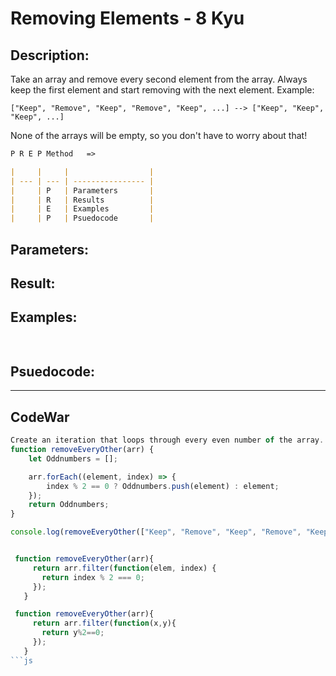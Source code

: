 # Removing Elements - 8 Kyu

## Description:

Take an array and remove every second element from the array. Always keep the first element and start removing with the next element.
Example:

	["Keep", "Remove", "Keep", "Remove", "Keep", ...] --> ["Keep", "Keep", "Keep", ...]

None of the arrays will be empty, so you don't have to worry about that!


```md
P R E P Method   =>

|     |     |                  |
| --- | --- | ---------------- |
|     | P   | Parameters       |
|     | R   | Results          |
|     | E   | Examples         |
|     | P   | Psuedocode       |
```
## Parameters: 

## Result: 

## Examples: 
```js
  
```
## Psuedocode: 


---


## CodeWar

```js
Create an iteration that loops through every even number of the array.
function removeEveryOther(arr) {
	let Oddnumbers = [];

	arr.forEach((element, index) => {
		index % 2 == 0 ? Oddnumbers.push(element) : element;
	});
	return Oddnumbers;
}

console.log(removeEveryOther(["Keep", "Remove", "Keep", "Remove", "Keep"]));
```
```js

 function removeEveryOther(arr){
     return arr.filter(function(elem, index) {
       return index % 2 === 0;
     });
   }

 function removeEveryOther(arr){
     return arr.filter(function(x,y){
       return y%2==0;
     });
   }
```js